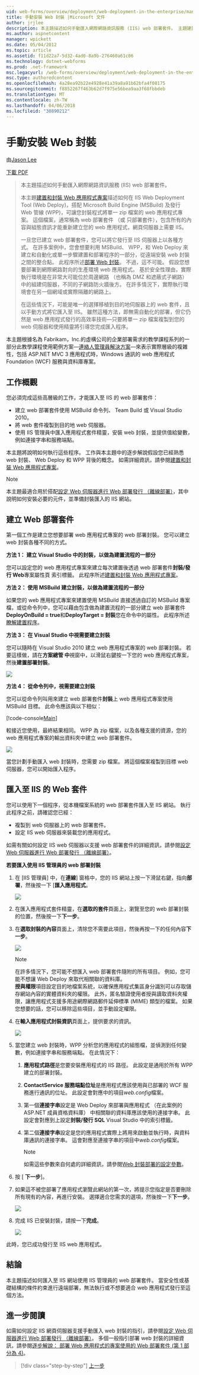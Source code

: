 ```yaml
---
uid: web-forms/overview/deployment/web-deployment-in-the-enterprise/manually-installing-web-packages
title: 手動安裝 Web 封裝 |Microsoft 文件
author: jrjlee
description: 本主題描述如何手動匯入網際網路資訊服務 (IIS) web 部署套件。 主題建置並封裝 Web 某個應用程式...
ms.author: aspnetcontent
manager: wpickett
ms.date: 05/04/2012
ms.topic: article
ms.assetid: f11d22a7-5d32-4ad0-8a9b-276460a61c06
ms.technology: dotnet-webforms
ms.prod: .net-framework
msc.legacyurl: /web-forms/overview/deployment/web-deployment-in-the-enterprise/manually-installing-web-packages
msc.type: authoredcontent
ms.openlocfilehash: 4a28ea92b22e4928e41a39a8a91b62bfa4f08175
ms.sourcegitcommit: f8852267f463b62d7f975e56bea9aa3f68fbbdeb
ms.translationtype: MT
ms.contentlocale: zh-TW
ms.lasthandoff: 04/06/2018
ms.locfileid: "30890212"
---
```

<a name="manually-installing-web-packages"></a>手動安裝 Web 封裝
====================
由[Jason Lee](https://github.com/jrjlee)

[下載 PDF](https://msdnshared.blob.core.windows.net/media/MSDNBlogsFS/prod.evol.blogs.msdn.com/CommunityServer.Blogs.Components.WeblogFiles/00/00/00/63/56/8130.DeployingWebAppsInEnterpriseScenarios.pdf)

> 本主題描述如何手動匯入網際網路資訊服務 (IIS) web 部署套件。
> 
> 本主題[建置和封裝 Web 應用程式專案](building-and-packaging-web-application-projects.md)描述如何在 IIS Web Deployment Tool (Web Deploy)，搭配 Microsoft Build Engine (MSBuild) 及發行 Web 管線 (WPP)，可讓您封裝程式將單一 zip 檔案的 web 應用程式專案。 這個檔案，通常稱為 web 部署套件 （或 只部署套件），包含所有的內容與組態資訊才能重新建立您的 web 應用程式，網頁伺服器上需要 IIS。
> 
> 一旦您已建立 web 部署套件，您可以將它發行至 IIS 伺服器上以各種方式。 在許多案例中，您會想要利用 MSBuild、 WPP，和 Web Deploy 來建立和自動化或單一步驟建置和部署程序的一部分，從遠端安裝 web 封裝之間的整合點。 此程序所述[部署 Web 封裝](deploying-web-packages.md)。 不過，這不可能。 假設您想要部署到網際網路對向的生產環境 web 應用程式。 基於安全性理由，實際執行環境是在非常大可能位於周邊網路 （也稱為 DMZ 和遮蔽式子網路） 中的組建伺服器，不同的子網路防火牆後方。 在許多情況下，實際執行環境會在另一個網域或實際隔離的網路上。
> 
> 在這些情況下，可能是唯一的選擇移植到目的地伺服器上的 web 套件，且以手動方式將它匯入至 IIS。 雖然這種方法，即無需自動化的部署，但它仍然是 web 應用程式發行的高效率技術&#x2014;只要將單一 zip 檔案複製到您的 web 伺服器和使用精靈將引導您完成匯入程序。


本主題根據名為 Fabrikam，Inc.的虛構公司的企業部署需求的教學課程系列的一部分此教學課程使用範例方案&#x2014;[連絡人管理員解決方案](the-contact-manager-solution.md)&#x2014;來表示實際層級的複雜性，包括 ASP.NET MVC 3 應用程式時，Windows 通訊的 web 應用程式Foundation (WCF) 服務與資料庫專案。

## <a name="task-overview"></a>工作概觀

您必須完成這些高層級的工作，才能匯入至 IIS 的 web 部署套件：

- 建立 web 部署套件使用 MSBuild 命令列、 Team Build 或 Visual Studio 2010。
- 將 web 套件複製到目的地 web 伺服器。
- 使用 IIS 管理員中匯入應用程式套件精靈，安裝 web 封裝，並提供值給變數，例如連接字串和服務端點。

本主題將說明如何執行這些程序。 工作與本主題中的逐步解說假設您已經熟悉 web 封裝、 Web Deploy 和 WPP 背後的概念。 如需詳細資訊，請參閱[建置和封裝 Web 應用程式專案](building-and-packaging-web-application-projects.md)。

> [!NOTE]
> 本主題最適合用於搭配[設定 Web 伺服器進行 Web 部署發行 （離線部署）](../configuring-server-environments-for-web-deployment/configuring-a-web-server-for-web-deploy-publishing-offline-deployment.md)，其中說明如何安裝必要的元件，並準備封裝匯入的 IIS 網站。


## <a name="create-a-web-deployment-package"></a>建立 Web 部署套件

第一個工作是建立您想要部署 web 應用程式專案的 web 部署封裝。 您可以建立 web 封裝各種不同的方式。

**方法 1： 建立 Visual Studio 中的封裝，以做為建置流程的一部分**

您可以設定您的 web 應用程式專案來建立每次建置後透過 web 部署套件**封裝/發行 Web**專案屬性頁 索引標籤。 此程序所述[建置和封裝 Web 應用程式專案](building-and-packaging-web-application-projects.md)。

**方法 2： 使用 MSBuild 建立封裝，以做為建置流程的一部分**

如果您的 web 應用程式專案來建置使用 MSBuild 直接透過自訂的 MSBuild 專案檔，或從命令列中，您可以藉由包含做為建置流程的一部分建立 web 部署套件**DeployOnBuild = true**和**DeployTarget = 封裝**您在命令中的屬性。 此程序所述[瞭解建置程序](understanding-the-build-process.md)。

**方法 3： 在 Visual Studio 中視需要建立封裝**

您可以隨時在 Visual Studio 2010 建立 web 應用程式專案的 web 部署封裝。 若要這樣做，請在**方案總管 中**視窗中，以滑鼠右鍵按一下您的 web 應用程式專案，然後**建置部署封裝**。

![](manually-installing-web-packages/_static/image1.png)

**方法 4： 從命令列中，視需要建立封裝**

您可以從命令列叫用來建立 web 部署套件**封裝**上 web 應用程式專案使用 MSBuild 目標。 此命令應該與以下相似：


[!code-console[Main](manually-installing-web-packages/samples/sample1.cmd)]


較接近您使用，最終結果相同。 WPP 為 zip 檔案，以及各種支援的資源，您的 web 應用程式專案的輸出資料夾中建立 web 部署套件。

![](manually-installing-web-packages/_static/image2.png)

當您計劃手動匯入 web 封裝時，您需要 zip 檔案。 將這個檔案複製到目標 web 伺服器，您可以開始匯入程序。

## <a name="import-a-web-package-into-iis"></a>匯入至 IIS 的 Web 套件

您可以使用下一個程序，從本機檔案系統的 web 部署套件匯入至 IIS 網站。 執行此程序之前，請確認您已經：

- 複製到 web 伺服器上的 web 部署套件。
- 設定 IIS web 伺服器來裝載您的應用程式。

如需有關如何設定 IIS web 伺服器以支援 web 部署套件的詳細資訊，請參閱[設定 Web 伺服器進行 Web 部署發行 （離線部署）](../configuring-server-environments-for-web-deployment/configuring-a-web-server-for-web-deploy-publishing-offline-deployment.md)。

**若要匯入使用 IIS 管理員的 web 部署封裝**

1. 在 [IIS 管理員] 中，在**連線**] 窗格中，您的 IIS 網站上按一下滑鼠右鍵，指向**部署**，然後按一下 [**匯入應用程式**。

    ![](manually-installing-web-packages/_static/image3.png)
2. 在匯入應用程式套件精靈，在**選取的套件**頁面上，瀏覽至您的 web 部署封裝的位置，然後按一下**下一步**。
3. 在**選取封裝的內容**頁面上，清除您不需要此項目，然後再按一下的任何內容**下一步**。

    ![](manually-installing-web-packages/_static/image4.png)

    > [!NOTE]
    > 在許多情況下，您可能不想匯入 web 部署套件隨附的所有項目。 例如，您可能不想讓 Web Deploy 來取代相關聯的資料庫。  
    > **授與權限**項目設定目的地檔案系統，以確保應用程式集區身分識別可以存取儲存網站內容的實體資料夾的權限。 此外，匿名驗證使用者授與讀取資料夾權限，讓應用程式支援多用途網際網路郵件延伸標準 (MIME) 類型的檔案。 如果您想要的話，您可以移除這些項目，並手動設定權限。
4. 在**輸入應用程式封裝資訊**頁面上，提供要求的資訊。

    ![](manually-installing-web-packages/_static/image5.png)
5. 當您建立 web 封裝時，WPP 分析您的應用程式的組態檔，並偵測到任何變數，例如連接字串和服務端點。 在此情況下：

    1. **應用程式路徑**是您要安裝應用程式的 IIS 路徑。 此設定是通用於所有 WPP 建立的部署封裝。
    2. **ContactService 服務端點位址**是應用程式應該使用與已部署的 WCF 服務進行通訊的位址。 此設定會對應中的項目*web.config*檔案。
    3. 第一個**連接字串**設定是 Web Deploy 來部署與應用程式 （在此案例的 ASP.NET 成員資格資料庫） 中相關聯的資料庫應該使用的連接字串。 此設定會對應到上設定**封裝/發行 SQL** Visual Studio 中的索引標籤。
    4. 第二個**連接字串**設定是您的應用程式實際上將用來啟動並執行時，與資料庫通訊的連接字串。 這會對應至連接字串的項目中*web.config*檔案。

        > [!NOTE]
        > 如需這些參數來自何處的詳細資訊，請參閱[Web 封裝部署的設定參數](configuring-parameters-for-web-package-deployment.md)。
6. 按 [ **下一步**]。
7. 如果這不被您部署了應用程式瀏覽此網站的第一次，將提示您指定是否要刪除所有現有的內容，再進行安裝。 選擇適合您需求的選項，然後按一下**下一步**。

    ![](manually-installing-web-packages/_static/image6.png)
8. 完成 IIS 已安裝封裝，請按一下**完成**。

    ![](manually-installing-web-packages/_static/image7.png)

此時，您已成功發行至 IIS web 應用程式。

## <a name="conclusion"></a>結論

本主題描述如何匯入至 IIS 網站使用 IIS 管理員的 web 部署套件。 當安全性或基礎結構的條件約束進行遠端部署，無法執行或不想要適合 web 應用程式發行至這個方法。

## <a name="further-reading"></a>進一步閱讀

如需如何設定 IIS 網頁伺服器支援手動匯入 web 封裝的指引，請參閱[設定 Web 伺服器進行 Web 部署發行 （離線部署）](../configuring-server-environments-for-web-deployment/configuring-a-web-server-for-web-deploy-publishing-offline-deployment.md)。 多個一般指引部署 web 封裝的詳細資訊，請參閱[逐步解說： 部署 Web 應用程式的專案使用的 Web 部署套件 (第 1 部分為 4)](https://msdn.microsoft.com/library/dd483479.aspx)。

> [!div class="step-by-step"]
> [上一步](creating-and-running-a-deployment-command-file.md)
